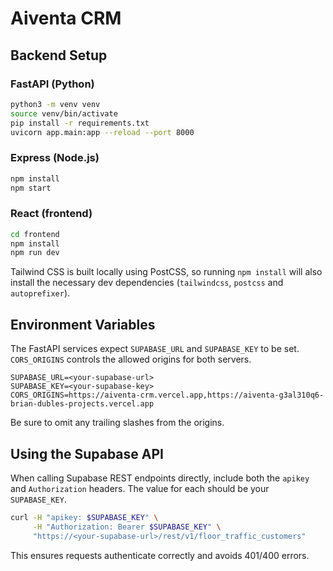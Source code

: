 # Aiventa CRM

## Backend Setup

### FastAPI (Python)

```bash
python3 -m venv venv
source venv/bin/activate
pip install -r requirements.txt
uvicorn app.main:app --reload --port 8000
```

### Express (Node.js)

```bash
npm install
npm start
```

### React (frontend)

```bash
cd frontend
npm install
npm run dev
```

Tailwind CSS is built locally using PostCSS, so running `npm install` will also
install the necessary dev dependencies (`tailwindcss`, `postcss` and
`autoprefixer`).

## Environment Variables

The FastAPI services expect `SUPABASE_URL` and `SUPABASE_KEY` to be set. `CORS_ORIGINS` controls the allowed origins for both servers.

```env
SUPABASE_URL=<your-supabase-url>
SUPABASE_KEY=<your-supabase-key>
CORS_ORIGINS=https://aiventa-crm.vercel.app,https://aiventa-g3al310q6-brian-dubles-projects.vercel.app
```

Be sure to omit any trailing slashes from the origins.

## Using the Supabase API

When calling Supabase REST endpoints directly, include both the `apikey` and
`Authorization` headers. The value for each should be your `SUPABASE_KEY`.

```bash
curl -H "apikey: $SUPABASE_KEY" \
     -H "Authorization: Bearer $SUPABASE_KEY" \
     "https://<your-supabase-url>/rest/v1/floor_traffic_customers"
```

This ensures requests authenticate correctly and avoids 401/400 errors.
